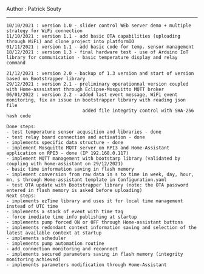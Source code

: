 Author : Patrick Souty

-----------------------------------------------------------------------------------------------------------------------
    10/10/2021 : version 1.0 - slider control WEb server demo + multiple strategy for WiFi connection
    11/10/2021 : version 1.1 - add basic OTA capabilities (uploading through WiFi) and clone project into platformIO
    01/11/2021 : version 1.1 - add basic code for temp. sensor management
    18/12/2021 : version 1.3 - final hardware test - use of Arduino IoT library for communication - basic temperature display and relay command
    
    21/12/2021 : version 2.0 - backup of 1.3 version and start of version based on Bootstrapper library
    29/12/2021 : version 2.1 - preliminary operationnal version coupled with Home-asssistant through Eclipse-Mosquitto MQTT broker
    06/01/2022 : version 2.2 - added last event message, WiFi event monitoring, fix an issue in bootstrapper library with reading json file
                                added file integrity control with SHA-256 hash code

    Done steps:
    - test temperature sensor acqusition and libraries - done
    - test relay board connection and activation - done
    - implements specific data structure - done
    - implement Mosquitto MQTT server on RPI3 and Home-Assistant application on RPI3 - done (IP 192.168.0.117)
    - implement MQTT management with bootstarp library (validated by coupling with home-assistant on 29/12/2021)
    - basic time information saving in flash memory
    - implement conversion from raw data in s to time in week, day, hour, mn, s through Home-assistant template in Configuration.yaml
    - test OTA update with Bootstrapper library (note: the OTA password entered in flash memory is asked before uploading)
    Next steps:
    - implements ezTime library and uses it for local time management instead of UTC time
    - implements a stack of event with time tag
    - force imediate time info publishing at startup
    - implements pump forced ON or OFF through Home-assistant buttons
    - implements redondant context information saving and selection of the latest available context at startup
    - implements scheduler
    - implements pump automation routine
    - add connection monitoring and reconnect
    - implements secured parameters saving in flash memory (integrity monitoring achieved)
    - implements parameters modification through Home-Assistant